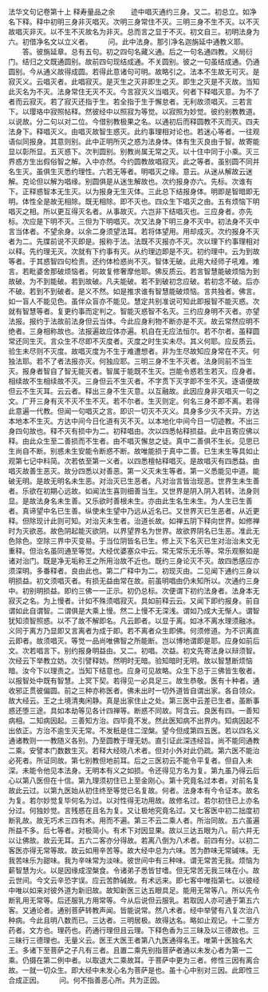 <!-- { "loadSidebar": true } -->
法华文句记卷第十上
释寿量品之余
　　迹中唱灭通约三身。又二。初总立。如净名下释。释中初明三身非灭唱灭。次明三身常住不灭。三明三身不生不灭。以不灭故唱灭非灭。以不生不灭故名为非灭。总而言之显于不灭。初文自三。初明法身为六。初借净名文以立义者。
　　问。此中法身。那引净名迦旃延中通教义耶。
　　答。彼旃延章。总有五句。初之四句名藏义通。后之一句名通四教。义局衍门。结归之文既通圆别。故前四句现结成通。不关圆别。彼之一句虽结成通。仍通圆别。今从通义故得成圆。若得此意诸句可明。故略引之。法本不生故无可灭。是寂灭义。云唱灭者。此唱寂灭。是灭生之灭非即生之灭。即生之灭是不灭故。当知此灭名为不灭。法身常住无灭不灭。今言寂灭义当唱灭。何者下释唱灭意。为不了者而云寂灭。若了寂灭还指于生。若全指于生于懈怠者。无利故须唱灭。三若言下。以璎珞中寂照帖释。然彼经中以照寂为等觉。以寂照为妙觉。彼约别教教道。以说故。分二句以对二位。今借别教极果之名。以通初后而释圆教不灭而灭。四夫法身下。释唱灭义。由唱灭故智生惑灭。此约事理相对论也。若迷心等者。一往观语似同报身。其意则别。此中正明所灭之惑为法身体。体有生灭良由于智。故寄能显以彰所显。五灭惑下。次判圆别。别教尚属无常之灭。以十住中同于小乘。灭三界惑方生出假俗智之解。入中亦然。今约圆教故唱寂灭。此之等者。虽别圆不同并名生灭。虽俱生灭悉约理性。六若无等者。明唱灭之缘。意云。从迷从解故云迷解。克论但以解为唱缘。别圆俱是从迷生解故也。次约报身亦六。先标。次谁有下。正释惑智本无生灭。以为报身无生灭体。三此总下结报身体。明即是智暗即无明。体性全是故无相除。既无相除。即不灭也。四众生下唱灭之由。五有烦恼下明唱灭之相。所以更互得灭名者。从事故灭。六岂非下结唱灭也。三应身者。亦先标。次应是下明不灭。三但为下明唱灭。次又法身下明三身不灭中。初法身不灭中言当体者。不望余身。以余二身须望法耳。若将体望用。用却成灭。次约报身不灭者为二。先牒前说不灭即是。报称于法。法既不灭报亦不灭。次以理下约事理相对以释。先约理无灭。次就有下约事有灭。从约理边即是不灭。初约理中。云为到故等者。于其惑智四句检责。还约体检惑尚不灭。智体无破。此用大经师子吼难。难言。若毗婆舍那破烦恼者。何故复修奢摩他耶。佛反质云。若言智慧能破烦恼为到故破。为不到能破。若到故破。凡夫能破。若不到破初念应破。若初念不破。后亦不破。若到不到破者。是义不然。如是推求谁有智慧能破烦恼。言共独者。佛言。如一盲人不能见色。虽伴众盲亦不能见。慧定共别准说可知此即报智不能灭惑。次就有智慧等者。复更约事而定判之。智能灭惑智不名灭。三约应身明不灭者。亦望法报。报约于法故前法身但云当体。今此应身利物不断亦是不灭。故云常然应明不绝者。三身相称故也。法报遍故应体亦遍。机自在无应法恒尔。若不尔者。虽释圆常还同生灭。言众生不尽即不灭度者。灭度之时生实未尽。其义何耶。应反质云。验生未尽则不灭度。故唱灭度为不生于难遭想者。非为生尽故知应身常在不灭。何独法耶。若不了者法报亦灭。何独应耶。三明三身不生不灭者。法身同前不当生灭。报身者智自了智无能灭者。智属于能既不生灭。岂能令惑若生若灭。应身者。相续故不生相续故不灭。三身但云不生灭者。不字贯下灭字即不生不灭。逐语便故但云不生灭耳。云云者。释出三身不生灭意。以互融故。此因应身非灭唱灭一句之文。广开三身有灭不灭不生不灭。若不尔者。生灭则定。何名三身不即不离。若得此意遍一代教。但闻一句唱灭之言。即识一切灭不灭义。具身多少灭不灭异。方达本地本不生灭。方达中间今日化道有灭不灭。以本地化中间今日一切迹教。不出三身四句故也。释不灭有损中为二。初释唱由。次以四悉帖释损益。此中且寄应佛以释。由此众生至二善损而不生者。由不唱灭懈怠之徒。真中二善俱不生长。见思已生尚自不断。别惑未生安能令断惑不断。故唯能损于真中二善。已生未生等具如止观第七记中料简。次若依至第一义者。以四悉檀帖释唱灭。是故唱灭有四悉益。由唱灭故善生恶灭。故分四悉以对善恶。第一义灭未生等者。第一义悉能见中道。能破无明。是故无明名未生恶。对治灭已生恶者。凡对治言皆治现恶。世界生未生善者。乐欲在初期心远故。如闻法生喜则细善当生。又世界是阴入阴入若转。法身则显。是故法身名未生善。又乐欲时善根未生。亦由此生名生未生。为人生已生善者。真谛望中名已生善。纵使未生望中乃远从近名已。又世界灭已生恶者。从近更释。但除现计此则可知。对治灭未生者。治道长故。如禅五阴下释向世界。如修禅时为灭欲恶。故色阴起能灭欲阴。以界望界名为世界。故欲界阴名已生恶。准此无色除色。空除三界中灭变易。于当位阴皆名已生。修上灭下名灭已生对治治未文无重释。但治名虽同通至等觉。大经优婆塞众中云。常无常乐无乐等。常乐观察如是诸对治门。既是净无垢称王之所用治故不近也。既约三身论灭不灭。故四悉感应亦须深明。多番释者。良由此也。第二广释中为二。初现灭由。二见闻下通约三身以明损益。初文须唱灭者。有损无益由常在故。前虽明唱由仍未知所以。次通约三身中。初别明损益。即约三佛一一正示。初仍总标。次便谓下初约法身者。法身本无寂灭之名。为上慢者。计如不殊须唱寂灭。具如前释云云。又闻下即约报身。前自谓如此自谓智。二谓俱是大乘上慢。然二上慢不无深浅。谓如乃成大无惭人。谓智犹知须智照惑。以不了故不解即名。凡云即者。以显于离。如冰不离水理须融冰。义同于离方乃显即又言离者为成于即。若不离者众生即佛。何须修道。为不识离直云即者。故须唱灭。等觉一品尚唯佛智之所能断。岂以博地谓即是耶。应身如前后文。次若唱言下。别约报身明益由。又二。初唱。次益。初文先寄法身以辩须智。次经云下举教立妨。次引譬释妨。然明时无暗。验知暗时无明。故以智慧断烦恼暗。汝今下以理责之。当知下结意也。应身可见故略。众生下总于三佛皆生敬者。以报智处中既有智慧。上冥下契。若得见一必具足三。故生恭敬。医有十种者。通收邪正贯彼偏圆。前之三种亦称医者。佛未出时一切外道皆自谓出家。各自领众。故大经云。王之土境清夷闲静。真是出家住止之处。第三医中云差已生者。虽断事惑还堕三途。具如本劫等见各计四禅等。断惑不同故。阿含云。良医有四。一善知病相。二知病因起。三善知方治。四毕竟不发。然此医知病不出界内。知病因起不出依正。方治不逾生灭无常。不发秖是住二涅槃。望今但成第四五医。若以四名义通诸教则一一教随义各别。乃至圆教于理无妨。直引证此深违经旨。尚不能同通教二乘。安譬本门数数生灭。若释大经晓八术者。但对小外对此仍疏。第六医不能治必死者。所证同故。第七别教但地前耳。后之三医初云不能令平复者。但自入未深。未能令他见本法身。无明本有义之如损。令还得见方名为复。第九虽乃得云后心以第八医但在十信。第九理须初住已上至金刚心。第十究竟名过本者。对前名复故此云过。以第九医始从初住终至等觉已名复故。何者。法身本有今令证本。故名为复。若尔妙觉复毕何名为过。以对性得无功用故。故修名过。若尔初住已上亦名分过。何独妙觉。言残惑在且名为复。又让极地究竟名过。又七客医中初二拙度初断乳故。故无巧术三四有术。用而不遍。第三不云二乘人者。所治同故。五六虽遍所益不多。后七等者。对极简小。有术下对因显果。故以三达五眼为八。前六并无以让佛故。故云无耳。五六二客亦分得故。若离八倒为八术者。前四有分。以初二客医亦得无常等故。故云如用辛苦等。故大经中总为六味。苦为酢味无常碱味。无我苦味乐为甜味。我为辛味常为淡味。彼世间中有三种味。谓无常苦无我。烦恼为薪智慧为火。以是因缘成涅槃食。令诸弟子悉皆甘嗜。但无常苦无我三味在小。故云世间。今文云辛恐字误。应云苦酢碱故。有术远来。即七客中唯指第七。以彼经中唯以如来对彼外道为新旧故。故知新医三达五眼具足。能用无常等八。所以先令断乳用无常等。后还服乳方用常等。今从后说但云服乳。若取因人亦可通于第五六客。又通论者。通别菩萨转教声闻。皆能说常。然八术者。经中举譬有八复次治八种病。今此且明八数而已。三达者。三明居极。故得达名。略如止观记。十二至方药者。文方也。理药也。药通行理但且云理。下释色香为三三昧及以三德故也。三三昧行三德理也。无量义云。医王大医王者第八九医通得名王。唯第十医独名大王。多诸下至菩萨之子凡有三者。且置二乘先别指菩萨者通以未发心者为第一二乘。仍摄在第二例中者。以取退大二乘故耳。于菩萨中更为三者。修性三因有离合故。一就一切众生。即大经中未发心名为菩萨是也。虽十心中别对三因。此即性三合成正因。
　　问。何不指善恶心所。共为正因。
